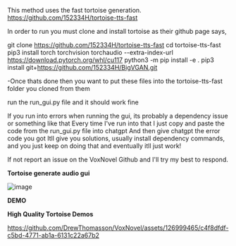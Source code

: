 This method uses the fast tortoise generation.
https://github.com/152334H/tortoise-tts-fast

In order to run you must clone and install tortoise as their github page says, 


git clone https://github.com/152334H/tortoise-tts-fast
cd tortoise-tts-fast
pip3 install torch torchvision torchaudio --extra-index-url https://download.pytorch.org/whl/cu117
python3 -m pip install -e .
pip3 install git+https://github.com/152334H/BigVGAN.git

-Once thats done then you want to put these files into the tortoise-tts-fast folder you cloned from them

run the run_gui.py file and it should work fine

If you run into errors when running the gui, its probably a dependency issue or something like that
Every time I've run into that I just copy and paste the code from the run_gui.py file into chatgpt
And then give chatgpt the error code you got
Itll give you solutions, usually install dependency commands, and you just keep on doing that and eventually itll just work!

If not report an issue on the VoxNovel Github and I'll try my best to respond.


**Tortoise generate audio gui**

![image](https://github.com/DrewThomasson/VoxNovel/assets/126999465/56b766a1-4cc4-414c-a170-ab704e05cdd4)


   **DEMO**
   
 **High Quality Tortoise Demos**
 
https://github.com/DrewThomasson/VoxNovel/assets/126999465/c4f8dfdf-c5bd-4771-ab1a-6131c22a67b2

